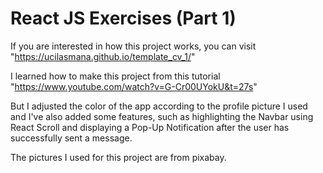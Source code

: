 # React JS Exercises (Part 1)

If you are interested in how this project works, you can visit "https://ucilasmana.github.io/template_cv_1/"

I learned how to make this project from this tutorial "https://www.youtube.com/watch?v=G-Cr00UYokU&t=27s"

But I adjusted the color of the app according to the profile picture I used and I've also added some features, such as highlighting the Navbar using React Scroll and displaying a Pop-Up Notification after the user has successfully sent a message.

The pictures I used for this project are from pixabay.
